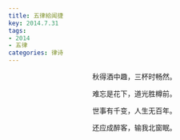 ```yaml
---
title: 五律給闻捷
key: 2014.7.31
tags: 
- 2014
- 五律
categories: 律诗
---
```


<p align="center">秋得酒中趣，三杯时畅然。
</p>
<p align="center">难忘是花下，道光胜樽前。
</p>
<p align="center">世事有千变，人生无百年。
</p>
<p align="center">还应成醉客，输我北窗眠。
</p>

